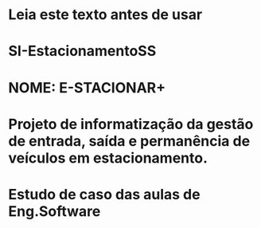 # Leia este texto antes de usar
# SI-EstacionamentoSS
# NOME: E-STACIONAR+
# Projeto de informatização da gestão de entrada, saída e permanência de veículos em estacionamento.
# Estudo de caso das aulas de Eng.Software
